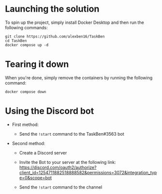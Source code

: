 # Launching the solution

To spin up the project, simply install Docker Desktop and then run the following commands:

```
git clone https://github.com/alexben16/TaskBen
cd TaskBen
docker compose up -d 
```

 # Tearing it down
 
When you're done, simply remove the containers by running the following command:

```
docker compose down
```

# Using the Discord bot

- First method:

  - Send the `!start` command to the TaskBen#3563 bot

- Second method:

  - Create a Discord server
   
  - Invite the Bot to your server at the following link: https://discord.com/oauth2/authorize?client_id=1254711882518888582&permissions=3072&integration_type=0&scope=bot
   
  - Send the `!start` command to the channel
